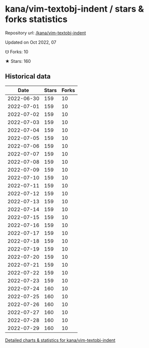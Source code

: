 # kana/vim-textobj-indent / stars & forks statistics

Repository url: [/kana/vim-textobj-indent](https://github.com/kana/vim-textobj-indent)

Updated on Oct 2022, 07

☋ Forks: 10

★ Stars: 160

## Historical data
| Date | Stars | Forks |
|------|-------|-------|
| 2022-06-30 | 159 | 10 | 
| 2022-07-01 | 159 | 10 | 
| 2022-07-02 | 159 | 10 | 
| 2022-07-03 | 159 | 10 | 
| 2022-07-04 | 159 | 10 | 
| 2022-07-05 | 159 | 10 | 
| 2022-07-06 | 159 | 10 | 
| 2022-07-07 | 159 | 10 | 
| 2022-07-08 | 159 | 10 | 
| 2022-07-09 | 159 | 10 | 
| 2022-07-10 | 159 | 10 | 
| 2022-07-11 | 159 | 10 | 
| 2022-07-12 | 159 | 10 | 
| 2022-07-13 | 159 | 10 | 
| 2022-07-14 | 159 | 10 | 
| 2022-07-15 | 159 | 10 | 
| 2022-07-16 | 159 | 10 | 
| 2022-07-17 | 159 | 10 | 
| 2022-07-18 | 159 | 10 | 
| 2022-07-19 | 159 | 10 | 
| 2022-07-20 | 159 | 10 | 
| 2022-07-21 | 159 | 10 | 
| 2022-07-22 | 159 | 10 | 
| 2022-07-23 | 159 | 10 | 
| 2022-07-24 | 160 | 10 | 
| 2022-07-25 | 160 | 10 | 
| 2022-07-26 | 160 | 10 | 
| 2022-07-27 | 160 | 10 | 
| 2022-07-28 | 160 | 10 | 
| 2022-07-29 | 160 | 10 | 


[Detailed charts & statistics for kana/vim-textobj-indent](https://reviewgithub.com/rep/kana/vim-textobj-indent)
